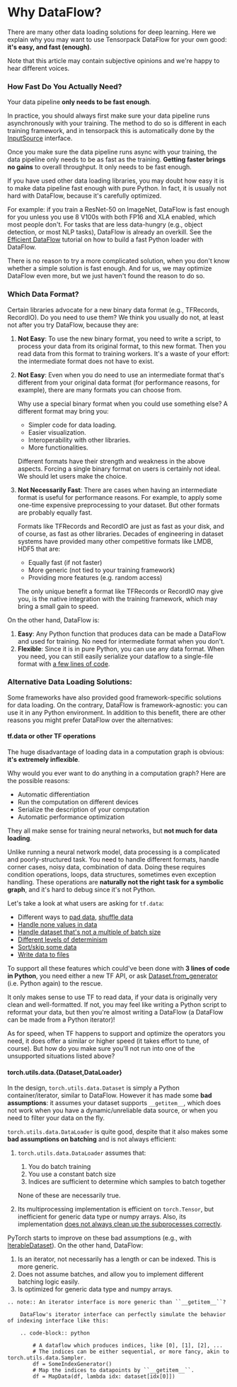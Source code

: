 
# Why DataFlow?

There are many other data loading solutions for deep learning.
Here we explain why you may want to use Tensorpack DataFlow for your own good:
**it's easy, and fast (enough)**.

Note that this article may contain subjective opinions and we're happy to hear different voices.

### How Fast Do You Actually Need?

Your data pipeline **only needs to be fast enough**.

In practice, you should always first make sure your data pipeline runs
asynchronously with your training.
The method to do so is different in each training framework,
and in tensorpack this is automatically done by the [InputSource](/tutorial/extend/input-source.html)
interface.

Once you make sure the data pipeline runs async with your training,
the data pipeline only needs to be as fast as the training.
**Getting faster brings no gains** to overall throughput.
It only needs to be fast enough.

If you have used other data loading libraries, you may doubt
how easy it is to make data pipeline fast enough with pure Python.
In fact, it is usually not hard with DataFlow, because it's carefully optimized.

For example: if you train a ResNet-50 on ImageNet,
DataFlow is fast enough for you unless you use
8 V100s with both FP16 and XLA enabled, which most people don't.
For tasks that are less data-hungry (e.g., object detection, or most NLP tasks),
DataFlow is already an overkill.
See the [Efficient DataFlow](/tutorial/efficient-dataflow.html) tutorial on how
to build a fast Python loader with DataFlow.

There is no reason to try a more complicated solution,
when you don't know whether a simple solution is fast enough.
And for us, we may optimize DataFlow even more, but we just haven't found the reason to do so.

### Which Data Format?

Certain libraries advocate for a new binary data format (e.g., TFRecords, RecordIO).
Do you need to use them?
We think you usually do not, at least not after you try DataFlow, because they are:

1. **Not Easy**: To use the new binary format,
	 you need to write a script, to process your data from its original format,
	 to this new format. Then you read data from this format to training workers.
	 It's a waste of your effort: the intermediate format does not have to exist.

1. **Not Easy**: Even when you do need to use an intermediate format that's different from your
	 original data format
	(for performance reasons, for example), there are many formats you can choose from.

	 Why use a special binary format when you could use something else?
	 A different format may bring you:

	 * Simpler code for data loading.
	 * Easier visualization.
	 * Interoperability with other libraries.
	 * More functionalities.

	 Different formats have their strength and weakness in the above aspects.
	 Forcing a single binary format on users is certainly not ideal.
	 We should let users make the choice.

1. **Not Necessarily Fast**:
	There are cases when having an intermediate format is useful for performance reasons.
	For example, to apply some one-time expensive preprocessing to your dataset.
	But other formats are probably equally fast.

	Formats like TFRecords and RecordIO are just as fast as your disk, and of course,
	as fast as other libraries.
	Decades of engineering in dataset systems have provided
	many other competitive formats like LMDB, HDF5 that are:
	* Equally fast (if not faster)
	* More generic (not tied to your training framework)
	* Providing more features (e.g. random access)

    The only unique benefit a format like TFRecords or RecordIO may give you,
    is the native integration with the training framework, which may bring a
    small gain to speed.

On the other hand, DataFlow is:

1. **Easy**: Any Python function that produces data can be made a DataFlow and
   used for training. No need for intermediate format when you don't.
1. **Flexible**: Since it is in pure Python, you can use any data format.
   When you need, you can still easily serialize your dataflow to a single-file
   format with 
   [a few lines of code](../../modules/dataflow.html#tensorpack.dataflow.LMDBSerializer).


### Alternative Data Loading Solutions:

Some frameworks have also provided good framework-specific solutions for data loading.
On the contrary, DataFlow is framework-agnostic: you can use it in any Python environment.
In addition to this benefit, there are other reasons you might prefer DataFlow over the alternatives:

#### tf.data or other TF operations

The huge disadvantage of loading data in a computation graph is obvious:
__it's extremely inflexible__.

Why would you ever want to do anything in a computation graph? Here are the possible reasons:

* Automatic differentiation
* Run the computation on different devices
* Serialize the description of your computation
* Automatic performance optimization

They all make sense for training neural networks, but **not much for data loading**.

Unlike running a neural network model, data processing is a complicated and poorly-structured task.
You need to handle different formats, handle corner cases, noisy data, combination of data.
Doing these requires condition operations, loops, data structures, sometimes even exception handling.
These operations are __naturally not the right task for a symbolic graph__,
and it's hard to debug since it's not Python.

Let's take a look at what users are asking for `tf.data`:
* Different ways to [pad data](https://github.com/tensorflow/tensorflow/issues/13969), [shuffle data](https://github.com/tensorflow/tensorflow/issues/14518)
* [Handle none values in data](https://github.com/tensorflow/tensorflow/issues/13865)
* [Handle dataset that's not a multiple of batch size](https://github.com/tensorflow/tensorflow/issues/13745)
* [Different levels of determinism](https://github.com/tensorflow/tensorflow/issues/13932)
* [Sort/skip some data](https://github.com/tensorflow/tensorflow/issues/14250)
* [Write data to files](https://github.com/tensorflow/tensorflow/issues/15014)

To support all these features which could've been done with __3 lines of code in Python__, you need either a new TF
API, or ask [Dataset.from_generator](https://www.tensorflow.org/versions/r1.4/api_docs/python/tf/contrib/data/Dataset#from_generator)
(i.e. Python again) to the rescue.

It only makes sense to use TF to read data, if your data is originally very clean and well-formatted.
If not, you may feel like writing a Python script to reformat your data, but then you're
almost writing a DataFlow (a DataFlow can be made from a Python iterator)!

As for speed, when TF happens to support and optimize the operators you need,
it does offer a similar or higher speed (it takes effort to tune, of course).
But how do you make sure you'll not run into one of the unsupported situations listed above?

#### torch.utils.data.{Dataset,DataLoader}

In the design, `torch.utils.data.Dataset` is simply a Python container/iterator, similar to DataFlow.
However it has made some **bad assumptions**:
it assumes your dataset supports `__getitem__`,
which does not work when you have a dynamic/unreliable data source,
or when you need to filter your data on the fly.

`torch.utils.data.DataLoader` is quite good, despite that it also makes some
**bad assumptions on batching** and is not always efficient:

1. `torch.utils.data.DataLoader` assumes that:
   1. You do batch training
   1. You use a constant batch size
   1. Indices are sufficient to determine which samples to batch together

   None of these are necessarily true.

2. Its multiprocessing implementation is efficient on `torch.Tensor`,
   but inefficient for generic data type or numpy arrays.
   Also, its implementation [does not always clean up the subprocesses correctly](https://github.com/pytorch/pytorch/issues/16608).

PyTorch starts to improve on these bad assumptions (e.g., with [IterableDataset](https://github.com/pytorch/pytorch/pull/19228)).
On the other hand, DataFlow:

1. Is an iterator, not necessarily has a length or can be indexed. This is more generic.
2. Does not assume batches, and allow you to implement different batching logic easily.
3. Is optimized for generic data type and numpy arrays.


```eval_rst
.. note:: An iterator interface is more generic than ``__getitem__``?

	DataFlow's iterator interface can perfectly simulate the behavior of indexing interface like this:

    .. code-block:: python

        # A dataflow which produces indices, like [0], [1], [2], ...
        # The indices can be either sequential, or more fancy, akin to torch.utils.data.Sampler.
        df = SomeIndexGenerator()
        # Map the indices to datapoints by ``__getitem__``.
        df = MapData(df, lambda idx: dataset[idx[0]])
```
